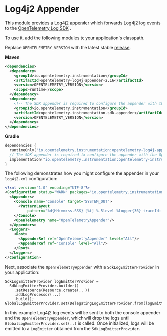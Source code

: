 # Log4j2 Appender

This module provides a Log4j2 [appender](https://logging.apache.org/log4j/2.x/manual/appenders.html)
which forwards Log4j2 log events to
the [OpenTelemetry Log SDK](https://github.com/open-telemetry/opentelemetry-java/tree/main/sdk/logs)
.

To use it, add the following modules to your application's classpath.

Replace `OPENTELEMETRY_VERSION` with the latest
stable [release](https://search.maven.org/search?q=g:io.opentelemetry).

**Maven**

```xml
<dependencies>
  <dependency>
    <groupId>io.opentelemetry.instrumentation</groupId>
    <artifactId>opentelemetry-log4j-appender-2.16</artifactId>
    <version>OPENTELEMETRY_VERSION</version>
    <scope>runtime</scope>
  </dependency>
  <dependency>
    <!-- The SDK appender is required to configure the appender with the OpenTelemetry Log SDK -->
    <groupId>io.opentelemetry.instrumentation</groupId>
    <artifactId>opentelemetry-instrumentation-sdk-appender</artifactId>
    <version>OPENTELEMETRY_VERSION</version>
  </dependency>
</dependencies>
```

**Gradle**

```kotlin
dependencies {
  runtimeOnly("io.opentelemetry.instrumentation:opentelemetry-log4j-appender-2.16:OPENTELEMETRY_VERSION")
  // The SDK appender is required to configure the appender with the OpenTelemetry Log SDK
  implementation("io.opentelemetry.instrumentation:opentelemetry-instrumentation-sdk-appender:OPENTELEMETRY_VERSION")
}
```

The following demonstrates how you might configure the appender in your `log4j2.xml` configuration:

```xml
<?xml version="1.0" encoding="UTF-8"?>
<Configuration status="WARN" packages="io.opentelemetry.instrumentation.log4j.appender.v2_16">
  <Appenders>
    <Console name="Console" target="SYSTEM_OUT">
      <PatternLayout
          pattern="%d{HH:mm:ss.SSS} [%t] %-5level %logger{36} traceId: %X{trace_id} spanId: %X{span_id} flags: %X{trace_flags} - %msg%n"/>
    </Console>
    <OpenTelemetry name="OpenTelemetryAppender"/>
  </Appenders>
  <Loggers>
    <Root>
      <AppenderRef ref="OpenTelemetryAppender" level="All"/>
      <AppenderRef ref="Console" level="All"/>
    </Root>
  </Loggers>
</Configuration>
```

Next, associate the `OpenTelemetryAppender` with a `SdkLogEmitterProvider` in your application:

```
SdkLogEmitterProvider logEmitterProvider =
  SdkLogEmitterProvider.builder()
    .setResource(Resource.create(...))
    .addLogProcessor(...)
    .build();
GlobalLogEmitterProvider.set(DelegatingLogEmitterProvider.from(logEmitterProvider));
```

In this example Log4j2 log events will be sent to both the console appender and
the `OpenTelemetryAppender`, which will drop the logs until `GlobalLogEmitterProvider.set(..)` is
called. Once initialized, logs will be emitted to a `LogEmitter` obtained from
the `SdkLogEmitterProvider`.
